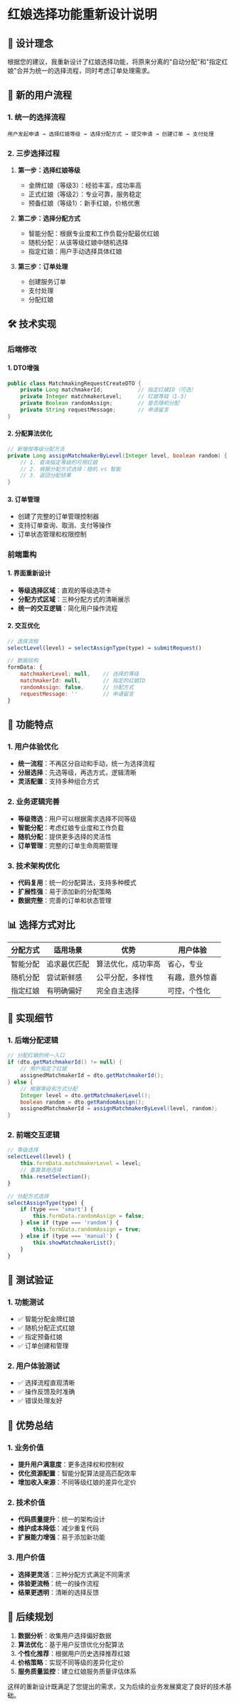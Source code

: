 # 红娘选择功能重新设计说明

## 🎯 设计理念

根据您的建议，我重新设计了红娘选择功能，将原来分离的"自动分配"和"指定红娘"合并为统一的选择流程，同时考虑订单处理需求。

## 🔄 新的用户流程

### 1. 统一的选择流程
```
用户发起申请 → 选择红娘等级 → 选择分配方式 → 提交申请 → 创建订单 → 支付处理
```

### 2. 三步选择过程
1. **第一步：选择红娘等级**
   - 金牌红娘（等级3）：经验丰富，成功率高
   - 正式红娘（等级2）：专业可靠，服务稳定  
   - 预备红娘（等级1）：新手红娘，价格优惠

2. **第二步：选择分配方式**
   - 智能分配：根据专业度和工作负载分配最优红娘
   - 随机分配：从该等级红娘中随机选择
   - 指定红娘：用户手动选择具体红娘

3. **第三步：订单处理**
   - 创建服务订单
   - 支付处理
   - 分配红娘

## 🛠 技术实现

### 后端修改

#### 1. DTO增强
```java
public class MatchmakingRequestCreateDTO {
    private Long matchmakerId;           // 指定红娘ID（可选）
    private Integer matchmakerLevel;     // 红娘等级（1-3）
    private Boolean randomAssign;        // 是否随机分配
    private String requestMessage;       // 申请留言
}
```

#### 2. 分配算法优化
```java
// 新增按等级分配方法
private Long assignMatchmakerByLevel(Integer level, boolean random) {
    // 1. 查询指定等级的可用红娘
    // 2. 根据分配方式选择：随机 vs 智能
    // 3. 返回分配结果
}
```

#### 3. 订单管理
- 创建了完整的订单管理控制器
- 支持订单查询、取消、支付等操作
- 订单状态管理和权限控制

### 前端重构

#### 1. 界面重新设计
- **等级选择区域**：直观的等级选项卡
- **分配方式区域**：三种分配方式的清晰展示
- **统一的交互逻辑**：简化用户操作流程

#### 2. 交互优化
```javascript
// 选择流程
selectLevel(level) → selectAssignType(type) → submitRequest()

// 数据结构
formData: {
    matchmakerLevel: null,    // 选择的等级
    matchmakerId: null,       // 指定的红娘ID
    randomAssign: false,      // 分配方式
    requestMessage: ''        // 申请留言
}
```

## 🌟 功能特点

### 1. 用户体验优化
- **统一流程**：不再区分自动和手动，统一为选择流程
- **分层选择**：先选等级，再选方式，逻辑清晰
- **灵活配置**：支持多种组合方式

### 2. 业务逻辑完善
- **等级筛选**：用户可以根据需求选择不同等级
- **智能分配**：考虑红娘专业度和工作负载
- **随机分配**：提供更多选择的灵活性
- **订单管理**：完整的订单生命周期管理

### 3. 技术架构优化
- **代码复用**：统一的分配算法，支持多种模式
- **扩展性强**：易于添加新的分配策略
- **数据完整**：完善的订单和状态管理

## 📊 选择方式对比

| 分配方式 | 适用场景 | 优势 | 用户体验 |
|---------|---------|------|---------|
| 智能分配 | 追求最优匹配 | 算法优化，成功率高 | 省心，专业 |
| 随机分配 | 尝试新鲜感 | 公平分配，多样性 | 有趣，意外惊喜 |
| 指定红娘 | 有明确偏好 | 完全自主选择 | 可控，个性化 |

## 🔧 实现细节

### 1. 后端分配逻辑
```java
// 分配红娘的统一入口
if (dto.getMatchmakerId() != null) {
    // 用户指定了红娘
    assignedMatchmakerId = dto.getMatchmakerId();
} else {
    // 根据等级和方式分配
    Integer level = dto.getMatchmakerLevel();
    boolean random = dto.getRandomAssign();
    assignedMatchmakerId = assignMatchmakerByLevel(level, random);
}
```

### 2. 前端交互逻辑
```javascript
// 等级选择
selectLevel(level) {
    this.formData.matchmakerLevel = level;
    // 重置其他选择
    this.resetSelection();
}

// 分配方式选择
selectAssignType(type) {
    if (type === 'smart') {
        this.formData.randomAssign = false;
    } else if (type === 'random') {
        this.formData.randomAssign = true;
    } else if (type === 'manual') {
        this.showMatchmakerList();
    }
}
```

## 🧪 测试验证

### 1. 功能测试
- ✅ 智能分配金牌红娘
- ✅ 随机分配正式红娘  
- ✅ 指定预备红娘
- ✅ 订单创建和管理

### 2. 用户体验测试
- ✅ 选择流程直观清晰
- ✅ 操作反馈及时准确
- ✅ 错误处理友好

## 🚀 优势总结

### 1. 业务价值
- **提升用户满意度**：更多选择权和控制权
- **优化资源配置**：智能分配算法提高匹配效率
- **增加收入来源**：不同等级红娘的差异化定价

### 2. 技术价值
- **代码质量提升**：统一的架构设计
- **维护成本降低**：减少重复代码
- **扩展能力增强**：易于添加新功能

### 3. 用户价值
- **选择更灵活**：三种分配方式满足不同需求
- **体验更流畅**：统一的操作流程
- **结果更透明**：清晰的选择反馈

## 🔮 后续规划

1. **数据分析**：收集用户选择偏好数据
2. **算法优化**：基于用户反馈优化分配算法
3. **个性化推荐**：根据用户历史选择推荐红娘
4. **价格策略**：实现不同等级的差异化定价
5. **服务质量监控**：建立红娘服务质量评估体系

这样的重新设计既满足了您提出的需求，又为后续的业务发展奠定了良好的技术基础。
